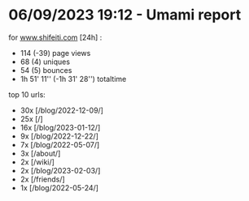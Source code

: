 # 06/09/2023 19:12 - Umami report
for www.shifeiti.com [24h] :

 - 114 (-39) page views
 - 68 (4) uniques
 - 54 (5) bounces
 - 1h 51' 11'' (-1h 31' 28'') totaltime


top 10 urls:
 - 30x [/blog/2022-12-09/]
 - 25x [/]
 - 16x [/blog/2023-01-12/]
 - 9x [/blog/2022-12-22/]
 - 7x [/blog/2022-05-07/]
 - 3x [/about/]
 - 2x [/wiki/]
 - 2x [/blog/2023-02-03/]
 - 2x [/friends/]
 - 1x [/blog/2022-05-24/]


